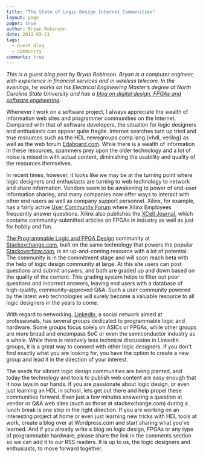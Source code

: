 ```yaml
---
title: "The State of Logic Design Internet Communities"
layout: page 
pager: true
author: Bryan Robinson
date: 2011-03-21
tags: 
  - Guest Blog
  - community
comments: true
---
```

<div class="content">
<p><em>This is a guest blog post by Bryan Robinson. Bryan is a computer engineer, with experience in financial services and in wireless telecom. In the evenings, he works on his Electrical Engineering Master&#8217;s degree at North Carolina State University and has a <a href="http://globalengineer.wordpress.com/" class="elf-external elf-icon">blog on digital design, FPGAs and software engineering</a>.</em></p><p>Whenever I work on a software project, I always appreciate the wealth of information web sites and programmer communities on the Internet.  Compared with that of software developers, the situation for logic designers and enthusiasts can appear quite fragile. Internet searches turn up tried and true resources such as the HDL newsgroups comp.lang.{vhdl, verilog} as well as the web forum <a href="http://www.edaboard.com" class="elf-external elf-icon">Edaboard.com</a>. While there is a wealth of information in these resources, spammers prey upon the older technology and a lot of noise is mixed in with actual content, diminishing the usability and quality of the resources themselves.</p><p>In recent times, however, it looks like we may be at the turning point where logic designers and enthusiasts are turning to web technology to network and share information.  Vendors seem to be awakening to power of end-user information sharing, and many companies now offer ways to interact with other end-users as well as company support personnel.  Xilinx, for example, has a fairly active <a href="http://forums.xilinx.com/" class="elf-external elf-icon">User Community Forum</a> where Xilinx Employees frequently answer questions.  Xilinx also publishes the <a href="http://www.xilinx.com/publications/xcellonline/" class="elf-external elf-icon">XCell Journal</a>, which contains community-submitted articles on FPGAs in industry as well as just for hobby and fun.</p><p><a href="http://area51.stackexchange.com/proposals/20632/programmable-logic-and-fpga-design" class="elf-external elf-icon">The Programmable Logic and FPGA Design</a> community at <a href="http://www.stackexchange.com" class="elf-external elf-icon">Stackexchange.com</a>, built on the same technology that powers the popular <a href="http://www.stackoverflow.com" class="elf-external elf-icon">Stackoverflow.com</a>, is an up-and-coming resource with a lot of potential.  The community  is in the commitment stage and will soon reach beta with the help of logic design community at large.  At this site users can post questions and submit answers, and both are graded up and down based on the quality of the content.  This grading system helps to filter out poor questions and incorrect answers, leaving end users with a database of high-quality, community-approved Q&amp;A. Such a user community powered by the latest web technologies will surely become a valuable resource to all logic designers in the years to come.</p><p>With regard to networking, <a href="http://www.linkedin.com" class="elf-external elf-icon">LinkedIn</a>, a social network aimed at professionals, has several groups dedicated to programmable logic and hardware.  Some groups focus solely on ASICs or FPGAs, while other groups are more broad and encompass SoC or even the semiconductor industry as a whole.  While there is relatively less technical discussion in LinkedIn groups, it is a great way to connect with other logic designers.  If you don't find exactly what you are looking for, you have the option to create a new group and lead it in the direction of your interest.</p><p>The seeds for vibrant logic design communities are being planted, and today the technology and tools to publish web content are easy enough that it now lays in our hands.  If you are passionate about logic design, or even just learning an HDL in school, lets get out there and help propel these communities forward.  Even just a few minutes answering a question at vendor or Q&amp;A web sites (such as those at stackexchange.com) during a lunch break is one step in the right direction.  If you are working on an interesting project at home or even just learning new tricks with HDL tools at work, create a blog over at Wordpress.com and start sharing what you've learned.  And if you already write a blog on logic design, FPGAs or any type of programmable hardware, please share the link in the comments section so we can add it to our RSS readers.  It is up to us, the logic designers and enthusiasts, to move forward together.</p>  </div>

